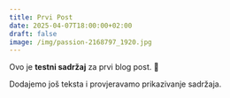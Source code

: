 ```yaml
---
title: Prvi Post
date: 2025-04-07T18:00:00+02:00
draft: false
image: /img/passion-2168797_1920.jpg
---
```


Ovo je **testni sadržaj** za prvi blog post. 🎉

Dodajemo još teksta i provjeravamo prikazivanje sadržaja.
